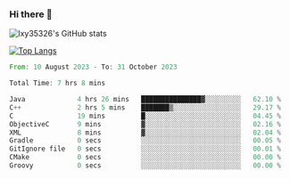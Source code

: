 ### Hi there 👋

<!--
**lxy35326/lxy35326** is a ✨ _special_ ✨ repository because its `README.md` (this file) appears on your GitHub profile.

Here are some ideas to get you started:

- 🔭 I’m currently working on ...
- 🌱 I’m currently learning ...
- 👯 I’m looking to collaborate on ...
- 🤔 I’m looking for help with ...
- 💬 Ask me about ...
- 📫 How to reach me: ...
- 😄 Pronouns: ...
- ⚡ Fun fact: ...
-->

![lxy35326's GitHub stats](https://github-readme-stats.vercel.app/api?username=lxy35326&show_icons=true)

[![Top Langs](https://github-readme-stats.vercel.app/api/top-langs/?username=anuraghazra&layout=compact)](https://github.com/anuraghazra/github-readme-stats)

<!--START_SECTION:waka-->

```rust
From: 10 August 2023 - To: 31 October 2023

Total Time: 7 hrs 8 mins

Java             4 hrs 26 mins   ███████████████▓░░░░░░░░░   62.10 %
C++              2 hrs 5 mins    ███████▒░░░░░░░░░░░░░░░░░   29.17 %
C                19 mins         █░░░░░░░░░░░░░░░░░░░░░░░░   04.45 %
ObjectiveC       9 mins          ▓░░░░░░░░░░░░░░░░░░░░░░░░   02.16 %
XML              8 mins          ▓░░░░░░░░░░░░░░░░░░░░░░░░   02.04 %
Gradle           0 secs          ░░░░░░░░░░░░░░░░░░░░░░░░░   00.05 %
GitIgnore file   0 secs          ░░░░░░░░░░░░░░░░░░░░░░░░░   00.01 %
CMake            0 secs          ░░░░░░░░░░░░░░░░░░░░░░░░░   00.00 %
Groovy           0 secs          ░░░░░░░░░░░░░░░░░░░░░░░░░   00.00 %
```

<!--END_SECTION:waka-->
